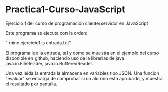 Practica1-Curso-JavaScript
==========================

Ejercicio 1 del curso de programación cliente/servidor en JavaScript

Este programa se ejecuta con la orden:

" rhino ejercicio1.js entrada.txt"

El programa lee la entrada, tal y como se muestra en el 
ejemplo del curso disponible en github, haciendo uso de la librerias de java : java.io.FileReader, java.io.BufferedReader.

Una vez leida la entrada la almacena en variables tipo JSON.
Una funcion "evaluar" se encarga de comprobar si un alumno esta 
aprubado, y muestra el resultado por pantalla.

